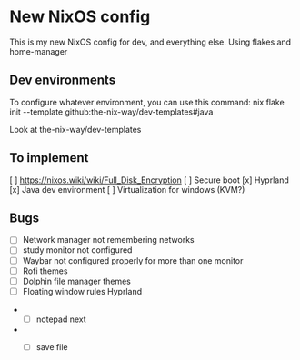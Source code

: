# New NixOS config 

This is my new NixOS config for dev, and everything else. Using flakes and home-manager

## Dev environments

To configure whatever environment, you can use this command: 
nix flake init --template github:the-nix-way/dev-templates#java

Look at the-nix-way/dev-templates

## To implement
[ ] https://nixos.wiki/wiki/Full_Disk_Encryption
[ ] Secure boot
[x] Hyprland
[x] Java dev environment
[ ] Virtualization for windows (KVM?)

## Bugs

- [ ] Network manager not remembering networks
- [ ] study monitor not configured
- [ ] Waybar not configured properly for more than one monitor
- [ ] Rofi themes
- [ ] Dolphin file manager themes
- [ ] Floating window rules Hyprland
- - [ ] notepad next
- - [ ] save file

